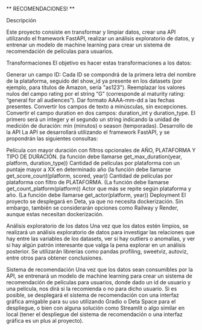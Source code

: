 ** RECOMENDACIONES! **


Descripción

Este proyecto consiste en transformar y limpiar datos, crear una API utilizando el framework FastAPI, realizar un análisis exploratorio de datos, y entrenar un modelo de machine learning para crear un sistema de recomendación de películas para usuarios.

Transformaciones
El objetivo es hacer estas transformaciones a los datos:

Generar un campo ID: Cada ID se compondrá de la primera letra del nombre de la plataforma, seguido del show_id ya presente en los datasets (por ejemplo, para títulos de Amazon, sería "as123").
Reemplazar los valores nulos del campo rating por el string “G” (corresponde al maturity rating: “general for all audiences”).
Dar formato AAAA-mm-dd a las fechas presentes.
Convertir los campos de texto a minúsculas, sin excepciones.
Convertir el campo duration en dos campos: duration_int y duration_type. El primero será un integer y el segundo un string indicando la unidad de medición de duración: min (minutos) o season (temporadas).
Desarrollo de la API
La API se desarrollará utilizando el framework FastAPI, y se propondrán las siguientes consultas:

Película con mayor duración con filtros opcionales de AÑO, PLATAFORMA Y TIPO DE DURACIÓN. (la función debe llamarse get_max_duration(year, platform, duration_type))
Cantidad de películas por plataforma con un puntaje mayor a XX en determinado año (la función debe llamarse get_score_count(platform, scored, year))
Cantidad de películas por plataforma con filtro de PLATAFORMA. (La función debe llamarse get_count_platform(platform))
Actor que más se repite según plataforma y año. (La función debe llamarse get_actor(platform, year))
Deployment
El proyecto se desplegará en Deta, ya que no necesita dockerización. Sin embargo, también se considerarán opciones como Railway y Render, aunque estas necesitan dockerización.

Análisis exploratorio de los datos
Una vez que los datos estén limpios, se realizará un análisis exploratorio de datos para investigar las relaciones que hay entre las variables de los datasets, ver si hay outliers o anomalías, y ver si hay algún patrón interesante que valga la pena explorar en un análisis posterior. Se utilizarán librerías como pandas profiling, sweetviz, autoviz, entre otros para obtener conclusiones.

Sistema de recomendación
Una vez que los datos sean consumibles por la API, se entrenará un modelo de machine learning para crear un sistema de recomendación de películas para usuarios, donde dado un id de usuario y una película, nos dirá si la recomienda o no para dicho usuario. Si es posible, se desplegará el sistema de recomendación con una interfaz gráfica amigable para su uso utilizando Gradio o Deta Space para el despliegue, o bien con alguna solución como Streamlit o algo similar en local (tener el despliegue del sistema de recomendación o una interfaz gráfica es un plus al proyecto).
